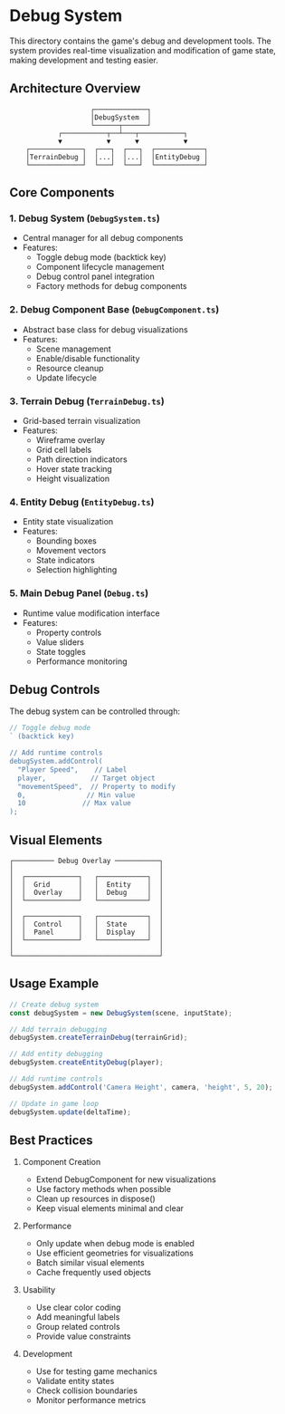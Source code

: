 # Debug System

This directory contains the game's debug and development tools. The system provides real-time visualization and modification of game state, making development and testing easier.

## Architecture Overview

```ascii
                    ┌─────────────┐
                    │DebugSystem  │
                    └──────┬──────┘
            ┌───────────┬──┴───┬───────────┐
            ▼           ▼      ▼           ▼
    ┌─────────────┐  ┌───┐  ┌───┐  ┌────────────┐
    │TerrainDebug │  │...│  │...│  │EntityDebug │
    └─────────────┘  └───┘  └───┘  └────────────┘
```

## Core Components

### 1. Debug System (`DebugSystem.ts`)

- Central manager for all debug components
- Features:
  - Toggle debug mode (backtick key)
  - Component lifecycle management
  - Debug control panel integration
  - Factory methods for debug components

### 2. Debug Component Base (`DebugComponent.ts`)

- Abstract base class for debug visualizations
- Features:
  - Scene management
  - Enable/disable functionality
  - Resource cleanup
  - Update lifecycle

### 3. Terrain Debug (`TerrainDebug.ts`)

- Grid-based terrain visualization
- Features:
  - Wireframe overlay
  - Grid cell labels
  - Path direction indicators
  - Hover state tracking
  - Height visualization

### 4. Entity Debug (`EntityDebug.ts`)

- Entity state visualization
- Features:
  - Bounding boxes
  - Movement vectors
  - State indicators
  - Selection highlighting

### 5. Main Debug Panel (`Debug.ts`)

- Runtime value modification interface
- Features:
  - Property controls
  - Value sliders
  - State toggles
  - Performance monitoring

## Debug Controls

The debug system can be controlled through:

```typescript
// Toggle debug mode
` (backtick key)

// Add runtime controls
debugSystem.addControl(
  "Player Speed",    // Label
  player,           // Target object
  "movementSpeed",  // Property to modify
  0,               // Min value
  10              // Max value
);
```

## Visual Elements

```ascii
┌────────── Debug Overlay ───────────┐
│                                    │
│  ┌─────────────┐   ┌────────────┐  │
│  │  Grid       │   │  Entity    │  │
│  │  Overlay    │   │  Debug     │  │
│  └─────────────┘   └────────────┘  │
│                                    │
│  ┌─────────────┐   ┌────────────┐  │
│  │  Control    │   │  State     │  │
│  │  Panel      │   │  Display   │  │
│  └─────────────┘   └────────────┘  │
│                                    │
└────────────────────────────────────┘
```

## Usage Example

```typescript
// Create debug system
const debugSystem = new DebugSystem(scene, inputState);

// Add terrain debugging
debugSystem.createTerrainDebug(terrainGrid);

// Add entity debugging
debugSystem.createEntityDebug(player);

// Add runtime controls
debugSystem.addControl('Camera Height', camera, 'height', 5, 20);

// Update in game loop
debugSystem.update(deltaTime);
```

## Best Practices

1. Component Creation

   - Extend DebugComponent for new visualizations
   - Use factory methods when possible
   - Clean up resources in dispose()
   - Keep visual elements minimal and clear

2. Performance

   - Only update when debug mode is enabled
   - Use efficient geometries for visualizations
   - Batch similar visual elements
   - Cache frequently used objects

3. Usability

   - Use clear color coding
   - Add meaningful labels
   - Group related controls
   - Provide value constraints

4. Development
   - Use for testing game mechanics
   - Validate entity states
   - Check collision boundaries
   - Monitor performance metrics
